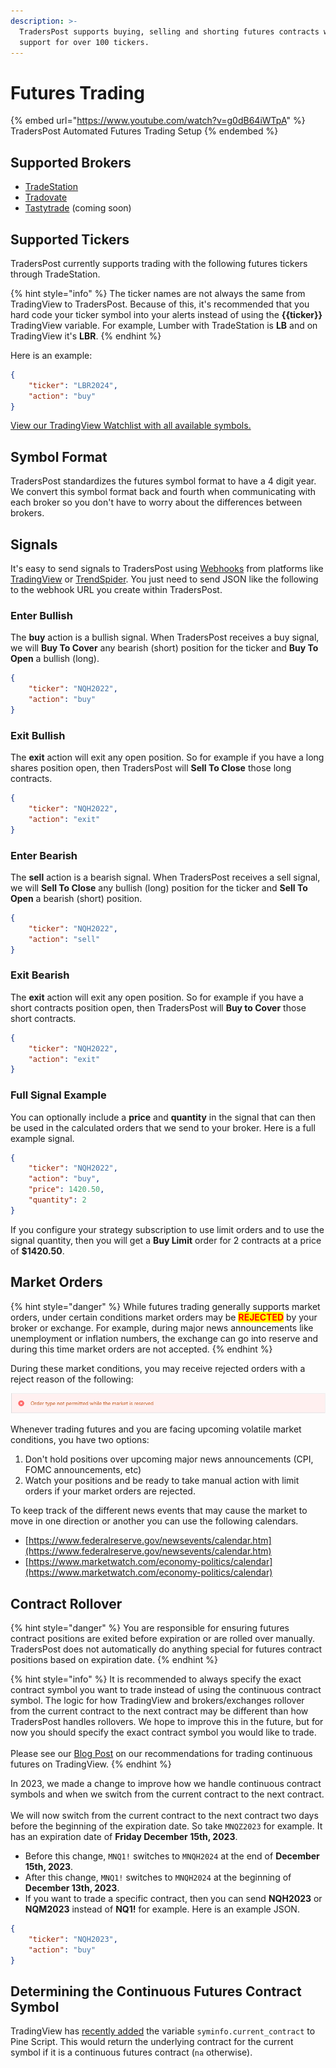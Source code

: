 ```yaml
---
description: >-
  TradersPost supports buying, selling and shorting futures contracts with
  support for over 100 tickers.
---
```


# Futures Trading

{% embed url="https://www.youtube.com/watch?v=g0dB64iWTpA" %}
TradersPost Automated Futures Trading Setup
{% endembed %}

## Supported Brokers

* [TradeStation](../all-supported-connections/tradestation.md)
* [Tradovate](../all-supported-connections/tradovate.md)
* [Tastytrade](../all-supported-connections/tastytrade.md) (coming soon)

## Supported Tickers

TradersPost currently supports trading with the following futures tickers through TradeStation.

{% hint style="info" %}
The ticker names are not always the same from TradingView to TradersPost. Because of this, it's recommended that you hard code your ticker symbol into your alerts instead of using the **\{{ticker\}}** TradingView variable. For example, Lumber with TradeStation is **LB** and on TradingView it's **LBR**.
{% endhint %}

Here is an example:

```json
{
    "ticker": "LBR2024",
    "action": "buy"
}
```

[View our TradingView Watchlist with all available symbols.](https://www.tradingview.com/watchlists/109951165/)

## Symbol Format

TradersPost standardizes the futures symbol format to have a 4 digit year. We convert this symbol format back and fourth when communicating with each broker so you don't have to worry about the differences between brokers.

## Signals

It's easy to send signals to TradersPost using [Webhooks](../core-concepts/webhooks.md) from platforms like [TradingView](../learn/signal-sources/tradingview.md) or [TrendSpider](../learn/signal-sources/trend-spider.md). You just need to send JSON like the following to the webhook URL you create within TradersPost.

### Enter Bullish

The **buy** action is a bullish signal. When TradersPost receives a buy signal, we will **Buy To Cover** any bearish (short) position for the ticker and **Buy To Open** a bullish (long).

```json
{
    "ticker": "NQH2022",
    "action": "buy"
}
```

### Exit Bullish

The **exit** action will exit any open position. So for example if you have a long shares position open, then TradersPost will **Sell To Close** those long contracts.

```json
{
    "ticker": "NQH2022",
    "action": "exit"
}
```

### Enter Bearish

The **sell** action is a bearish signal. When TradersPost receives a sell signal, we will **Sell To Close** any bullish (long) position for the ticker and **Sell To Open** a bearish (short) position.

```json
{
    "ticker": "NQH2022",
    "action": "sell"
}
```

### Exit Bearish

The **exit** action will exit any open position. So for example if you have a short contracts position open, then TradersPost will **Buy to Cover** those short contracts.

```json
{
    "ticker": "NQH2022",
    "action": "exit"
}
```

### Full Signal Example

You can optionally include a **price** and **quantity** in the signal that can then be used in the calculated orders that we send to your broker. Here is a full example signal.

```json
{
    "ticker": "NQH2022",
    "action": "buy",
    "price": 1420.50,
    "quantity": 2
}
```

If you configure your strategy subscription to use limit orders and to use the signal quantity, then you will get a **Buy Limit** order for 2 contracts at a price of **$1420.50**.

## Market Orders

{% hint style="danger" %}
While futures trading generally supports market orders, under certain conditions market orders may be <mark style="color:red;">**REJECTED**</mark> by your broker or exchange. For example, during major news announcements like unemployment or inflation numbers, the exchange can go into reserve and during this time market orders are not accepted.
{% endhint %}

During these market conditions, you may receive rejected orders with a reject reason of the following:

![Order type not permitted while the market is reserved](<../.gitbook/assets/Screen Shot 2022-07-13 at 9.17.30 AM (1).png>)

Whenever trading futures and you are facing upcoming volatile market conditions, you have two options:

1. Don't hold positions over upcoming major news announcements (CPI, FOMC announcements, etc)
2. Watch your positions and be ready to take manual action with limit orders if your market orders are rejected.

To keep track of the different news events that may cause the market to move in one direction or another you can use the following calendars.

* [https://www.federalreserve.gov/newsevents/calendar.htm](https://www.federalreserve.gov/newsevents/calendar.htm)
* [https://www.marketwatch.com/economy-politics/calendar](https://www.marketwatch.com/economy-politics/calendar)

## Contract Rollover

{% hint style="danger" %}
You are responsible for ensuring futures contract positions are exited before expiration or are rolled over manually. TradersPost does not automatically do anything special for futures contract positions based on expiration date.
{% endhint %}

{% hint style="info" %}
It is recommended to always specify the exact contract symbol you want to trade instead of using the continuous contract symbol. The logic for how TradingView and brokers/exchanges rollover from the current contract to the next contract may be different than how TradersPost handles rollovers. We hope to improve this in the future, but for now you should specify the exact contract symbol you would like to trade.\
\
Please see our [Blog Post](https://blog.traderspost.io/article/trading-continuous-futures-contracts-from-tradingview-on-traderspost) on our recommendations for trading continuous futures on TradingView.
{% endhint %}

In 2023, we made a change to improve how we handle continuous contract symbols and when we switch from the current contract to the next contract.\
\
We will now switch from the current contract to the next contract two days before the beginning of the expiration date. So take `MNQZ2023` for example. It has an expiration date of **Friday December 15th, 2023**.

* Before this change, `MNQ1!` switches to `MNQH2024` at the end of **December 15th, 2023**.
* After this change, `MNQ1!` switches to `MNQH2024` at the beginning of **December 13th, 2023**.
* If you want to trade a specific contract, then you can send **NQH2023** or **NQM2023** instead of **NQ1!** for example. Here is an example JSON.

```json
{
    "ticker": "NQH2023",
    "action": "buy"
}
```

## Determining the Continuous Futures Contract Symbol

TradingView has [recently added](https://www.tradingview.com/pine-script-reference/v6/#var_syminfo.current_contract) the variable `syminfo.current_contract` to Pine Script. This would return the underlying contract for the current symbol if it is a continuous futures contract (`na` otherwise).
